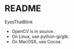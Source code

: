 # README #
 EyesThatBlink
 
 - OpenCV is in source.
 - On Linux, use python-gi/gtk.
 - On MacOSX, use Cocoa.